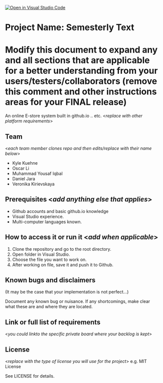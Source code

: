 [![Open in Visual Studio Code](https://classroom.github.com/assets/open-in-vscode-c66648af7eb3fe8bc4f294546bfd86ef473780cde1dea487d3c4ff354943c9ae.svg)](https://classroom.github.com/online_ide?assignment_repo_id=8474670&assignment_repo_type=AssignmentRepo)
# Project Name: Semesterly Text
# Modify this document to expand any and all sections that are applicable for a better understanding from your users/testers/collaborators (remove this comment and other instructions areas for your FINAL release)

An online E-store system built in github.io .. etc. <_replace with other platform requirements_>
  
## Team 
<_each team member clones repo and then edits/replace with their name below_>
- Kyle Kuehne
- Oscar Li
- Muhammad Yousaf Iqbal
- Daniel Jara
- Veronika Kirievskaya


## Prerequisites  <_add anything else that applies_>

- Github accounts and basic github.io knowledge
- Visual Studio experience.
- Multi-computer languages known.

## How to access it or run it  <_add when applicable_>

1. Clone the repository and go to the root directory.
2. Open folder in Visual Studio.
3. Choose the file you want to work on.
4. After working on file, save it and push it to Github.

## Known bugs and disclaimers
(It may be the case that your implementation is not perfect...)

Document any known bug or nuisance.
If any shortcomings, make clear what these are and where they are located.

## Link or full list of requirements
 <_you could linkto the specific private board where your backlog is kept_>





## License

<_replace with the type of license you will use for the project_> e.g. MIT License

See LICENSE for details.
